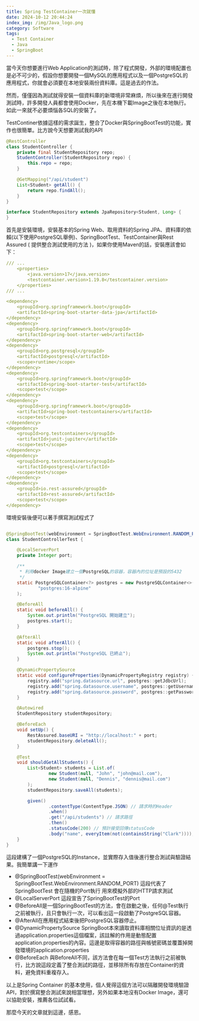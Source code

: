 ```yaml
---
title: Spring TestContainer一次就懂
date: 2024-10-12 20:44:24
index_img: /img/Java_logo.png
category: Software
tags:
  - Test Container
  - Java
  - SpringBoot
---
```

當今天你想要進行Web Application的測試時，除了程式開發，外部的環境配置也是必不可少的，假設你想要開發一個MySQL的應用程式以及一個PostgreSQL的應用程式，你就會必須要在本地安裝兩份資料庫。這是過去的作法。

然而，僅僅因為測試就得安裝一個資料庫的新環境非常麻煩，所以後來在進行開發測試時，許多開發人員都會使用Docker，先在本機下載Image之後在本地執行。如此一來就不必要煩惱各SQL的安裝了。

TestContiner依據這樣的需求誕生，整合了Docker與SpringBootTest的功能，實作也很簡單。比方說今天想要測試我的API

```java
@RestController
class StudentController {
    private final StudentRepository repo;
    StudentController(StudentRepository repo) {
        this.repo = repo;
    }

    @GetMapping("/api/student")
    List<Student> getAll() {
        return repo.findAll();
    }
}

interface StudentRepository extends JpaRepository<Student, Long> {
}
```

首先是安裝環境，安裝基本的Spring Web、取用資料的Spring JPA、資料庫的依賴(以下使用PostgreSQL舉例)、SpringBootTest、TestContainer與Rest Assured ( 提供整合測試使用的方法 )，如果你使用Maven的話，安裝應該會如下：

```yaml
/// ...
	<properties>
		<java.version>17</java.version>
		<testcontainer.version>1.19.8</testcontainer.version>
	</properties>
/// ...

<dependency>
	<groupId>org.springframework.boot</groupId>
	<artifactId>spring-boot-starter-data-jpa</artifactId>
</dependency>
<dependency>
	<groupId>org.springframework.boot</groupId>
	<artifactId>spring-boot-starter-web</artifactId>
</dependency>
<dependency>
	<groupId>org.postgresql</groupId>
	<artifactId>postgresql</artifactId>
	<scope>runtime</scope>
</dependency>
<dependency>
	<groupId>org.springframework.boot</groupId>
	<artifactId>spring-boot-starter-test</artifactId>
	<scope>test</scope>
</dependency>
<dependency>
	<groupId>org.springframework.boot</groupId>
	<artifactId>spring-boot-testcontainers</artifactId>
	<scope>test</scope>
</dependency>
<dependency>
	<groupId>org.testcontainers</groupId>
	<artifactId>junit-jupiter</artifactId>
	<scope>test</scope>
</dependency>
<dependency>
	<groupId>org.testcontainers</groupId>
	<artifactId>postgresql</artifactId>
	<scope>test</scope>
</dependency>
<dependency>
	<groupId>io.rest-assured</groupId>
	<artifactId>rest-assured</artifactId>
	<scope>test</scope>
</dependency>
```

環境安裝後便可以著手撰寫測試程式了

```java

@SpringBootTest(webEnvironment = SpringBootTest.WebEnvironment.RANDOM_PORT)
class StudentControllerTest {

    @LocalServerPort
    private Integer port;

    /**
     * 利用docker Image建立一個PostgreSQL的容器，容器內的位址是預設的5432
     */
    static PostgreSQLContainer<?> postgres = new PostgreSQLContainer<>(
            "postgres:16-alpine"
    );

    @BeforeAll
    static void beforeAll() {
        System.out.println("PostgreSQL 開始建立");
        postgres.start();
    }

    @AfterAll
    static void afterAll() {
        postgres.stop();
        System.out.println("PostgreSQL 已終止");
    }

    @DynamicPropertySource
    static void configureProperties(DynamicPropertyRegistry registry) {
        registry.add("spring.datasource.url", postgres::getJdbcUrl);
        registry.add("spring.datasource.username", postgres::getUsername);
        registry.add("spring.datasource.password", postgres::getPassword);
    }

    @Autowired
    StudentRepository studentRepository;

    @BeforeEach
    void setUp() {
        RestAssured.baseURI = "http://localhost:" + port;
        studentRepository.deleteAll();
    }

    @Test
    void shouldGetAllStudents() {
        List<Student> students = List.of(
                new Student(null, "John", "john@mail.com"),
                new Student(null, "Dennis", "dennis@mail.com")
        );
        studentRepository.saveAll(students);

        given()
                .contentType(ContentType.JSON) // 請求時的Header
                .when()  
                .get("/api/students") // 請求路徑
                .then()
                .statusCode(200) // 預計接受回傳statusCode
                .body("name", everyItem(not(containsString("Clark")))); // 回傳中的每一個name都不可以包含Clark
    }
}
```

這段建構了一個PostgreSQL的Instance，並實際存入值後進行整合測試與驗證結果。我簡單講一下運作

- @SpringBootTest(webEnvironment = SpringBootTest.WebEnvironment.RANDOM_PORT)
  這段代表了SpringBootTest 會在隨機的Port執行 用來模擬外部的HTTP請求測試
- @LocalServerPort
  這段宣告了SpringBootTest的Port
- @BeforeAll是一個SpringBootTest的方法，會在啟動之後，任何@Test執行之前被執行，且只會執行一次，可以看出這一段啟動了PostgreSQL容器。
- @AfterAll在應用程式結束後把PostgreSQL容器停止。
- @DynamicPropertySource
  SpringBoot本來讀取資料庫相關位址資訊的是透過application.properties這個檔案，該註解的作用是動態配置application.properties的內容。這邊是取得容器的路徑與帳號密碼並覆蓋掉開發環境的application.properties
- @BeforeEach
  與BeforeAll不同，該方法會在每一個Test方法執行之前被執行，比方說這段定義了整合測試的路徑，並移除所有存放在Container的資料，避免資料重複存入。

以上是Spring Container 的基本使用，個人覺得這個方法可以隔離開發環境驗證API，對於撰寫整合測試來說相當理想，另外如果本地沒有Docker Image，還可以協助安裝，推薦各位試試看。

那麼今天的文章就到這邊，感恩。